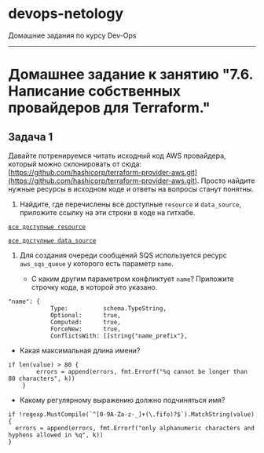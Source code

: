 # devops-netology
Домашние задания по курсу Dev-Ops

------

# Домашнее задание к занятию "7.6. Написание собственных провайдеров для Terraform."


## Задача 1


Давайте потренируемся читать исходный код AWS провайдера, который можно склонировать от сюда:
[https://github.com/hashicorp/terraform-provider-aws.git](https://github.com/hashicorp/terraform-provider-aws.git).
Просто найдите нужные ресурсы в исходном коде и ответы на вопросы станут понятны.  


1. Найдите, где перечислены все доступные `resource` и `data_source`, приложите ссылку на эти строки в коде на
гитхабе.   

[`все доступные resource`](https://github.com/hashicorp/terraform-provider-aws/blob/5539af2626e1bacea60460b75f5b0ca606178700/internal/provider/provider.go#L920)

[`все доступные data_source`](https://github.com/hashicorp/terraform-provider-aws/blob/5539af2626e1bacea60460b75f5b0ca606178700/internal/provider/provider.go#L426)

1. Для создания очереди сообщений SQS используется ресурс `aws_sqs_queue` у которого есть параметр `name`.
    
    * С каким другим параметром конфликтует `name`? Приложите строчку кода, в которой это указано.

```
"name": {
			Type:          schema.TypeString,
			Optional:      true,
			Computed:      true,
			ForceNew:      true,
			ConflictsWith: []string{"name_prefix"},
```

   * Какая максимальная длина имени?

```
if len(value) > 80 {
		errors = append(errors, fmt.Errorf("%q cannot be longer than 80 characters", k))
	}
```

   * Какому регулярному выражению должно подчиняться имя?

```
if !regexp.MustCompile(`^[0-9A-Za-z-_]+(\.fifo)?$`).MatchString(value) {
  errors = append(errors, fmt.Errorf("only alphanumeric characters and hyphens allowed in %q", k))
}
```
